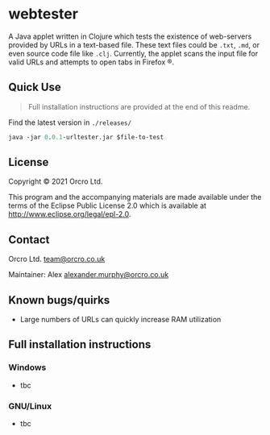 # webtester

A Java applet written in Clojure which tests the existence of web-servers provided by URLs in a text-based file. These text files could be `.txt`, `.md`, or even source code file like `.clj`. Currently, the applet scans the input file for valid URLs and attempts to open tabs in Firefox &reg;.

## Quick Use

> Full installation instructions are provided at the end of this readme.

Find the latest version in `./releases/`

```clojure
java -jar 0.0.1-urltester.jar $file-to-test
```

## License

Copyright © 2021 Orcro Ltd.

This program and the accompanying materials are made available under the
terms of the Eclipse Public License 2.0 which is available at
http://www.eclipse.org/legal/epl-2.0.

## Contact

Orcro Ltd. team@orcro.co.uk

Maintainer: Alex alexander.murphy@orcro.co.uk

## Known bugs/quirks

- Large numbers of URLs can quickly increase RAM utilization

## Full installation instructions

### Windows

- tbc

### GNU/Linux

- tbc
